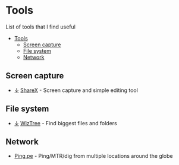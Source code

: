 # Tools

List of tools that I find useful

- [Tools](#tools)
  - [Screen capture](#screen-capture)
  - [File system](#file-system)
  - [Network](#network)

## Screen capture

- [↓](https://github.com/ShareX/ShareX/releases/download/v13.1.0/ShareX-13.1.0-setup.exe) [ShareX](https://getsharex.com/) - Screen capture and simple editing tool

## File system

- [↓](https://antibody-software.com/files/wiztree_3_32_portable.zip) [WizTree](https://antibody-software.com/web/software/software/wiztree-finds-the-files-and-folders-using-the-most-disk-space-on-your-hard-drive/) - Find biggest files and folders

## Network

- [Ping.pe](https://ping.pe) - Ping/MTR/dig from multiple locations around the globe